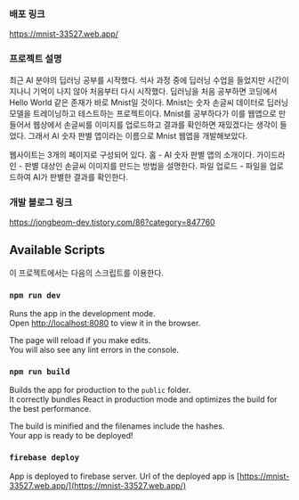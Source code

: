 ### 배포 링크
https://mnist-33527.web.app/

### 프로젝트 설명
최근 AI 분야의 딥러닝 공부를 시작했다. 석사 과정 중에 딥러닝 수업을 들었지만 시간이 지나니 기억이 나지 않아 처음부터 다시 시작했다. 딥러닝을 처음 공부하면 코딩에서 Hello World 같은 존재가 바로 Mnist일 것이다. Mnist는 숫자 손글씨 데이터로 딥러닝 모델을 트레이닝하고 테스트하는 프로젝트이다. Mnist를 공부하다가 이를 웹앱으로 만들어서 웹상에서 손글씨를 이미지를 업로드하고 결과를 확인하면 재밌겠다는 생각이 들었다. 그래서 AI 숫자 판별 앱이라는 이름으로 Mnist 웹앱을 개발해보았다.

웹사이트는 3개의 페이지로 구성되어 있다.
홈 - AI 숫자 판별 앱의 소개이다.
가이드라인 - 판별 대상인 손글씨 이미지를 만드는 방법을 설명한다.
파일 업로드 - 파일을 업로드하여 AI가 판별한 결과를 확인한다.

### 개발 블로그 링크

https://jongbeom-dev.tistory.com/86?category=847760

## Available Scripts

이 프로젝트에서는 다음의 스크립트를 이용한다.

### `npm run dev`

Runs the app in the development mode.<br>
Open [http://localhost:8080](http://localhost:8080) to view it in the browser.

The page will reload if you make edits.<br>
You will also see any lint errors in the console.

### `npm run build`

Builds the app for production to the `public` folder.<br>
It correctly bundles React in production mode and optimizes the build for the best performance.

The build is minified and the filenames include the hashes.<br>
Your app is ready to be deployed!

### `firebase deploy`

App is deployed to firebase server.
Url of the deployed app is [https://mnist-33527.web.app/](https://mnist-33527.web.app/)